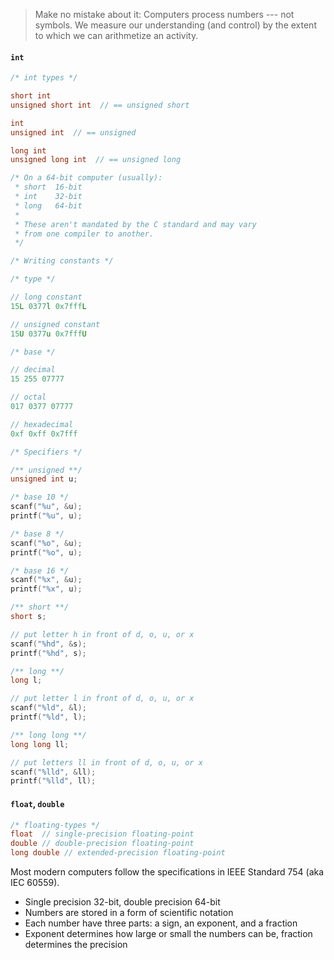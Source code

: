 > Make no mistake about it: Computers process numbers --- not symbols. We measure our understanding (and control) by the extent to which we can arithmetize an activity.

#### `int`
```c
/* int types */

short int
unsigned short int  // == unsigned short

int
unsigned int  // == unsigned

long int
unsigned long int  // == unsigned long

/* On a 64-bit computer (usually):
 * short  16-bit
 * int    32-bit
 * long   64-bit
 *
 * These aren't mandated by the C standard and may vary
 * from one compiler to another.
 */
```

```c
/* Writing constants */

/* type */

// long constant
15L 0377l 0x7fffL

// unsigned constant
15U 0377u 0x7fffU

/* base */

// decimal
15 255 07777

// octal
017 0377 07777

// hexadecimal
0xf 0xff 0x7fff
```

```c
/* Specifiers */

/** unsigned **/
unsigned int u;

/* base 10 */
scanf("%u", &u);
printf("%u", u);

/* base 8 */
scanf("%o", &u);
printf("%o", u);

/* base 16 */
scanf("%x", &u);
printf("%x", u);

/** short **/
short s;

// put letter h in front of d, o, u, or x
scanf("%hd", &s);
printf("%hd", s);

/** long **/
long l;

// put letter l in front of d, o, u, or x
scanf("%ld", &l);
printf("%ld", l);

/** long long **/
long long ll;

// put letters ll in front of d, o, u, or x
scanf("%lld", &ll);
printf("%lld", ll);
```

#### `float`, `double`
```c
/* floating-types */
float  // single-precision floating-point
double // double-precision floating-point
long double // extended-precision floating-point
```

Most modern computers follow the specifications in IEEE Standard 754 (aka IEC 60559).
- Single precision 32-bit, double precision 64-bit
- Numbers are stored in a form of scientific notation
- Each number have three parts: a sign, an exponent, and a fraction
- Exponent determines how large or small the numbers can be, fraction determines the precision
